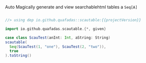 Auto Magically generate and view searchablehtml tables a `Seq[A]`


```scala

//> using dep io.github.quafadas::scautable:{{projectVersion}}

```

```scala
import io.github.quafadas.scautable.{*, given}

case class ScauTest(anInt: Int, aString: String)
scautable(
  Seq(ScauTest(1, "one"), ScauTest(2, "two")),
  true
).toString()
```